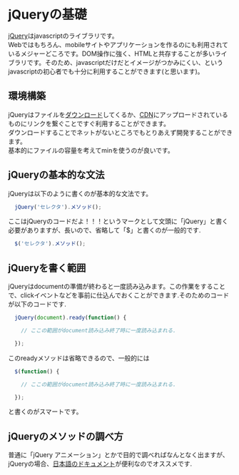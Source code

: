 # jQueryの基礎
[jQuery](https://jquery.com/)はjavascriptのライブラリです。   
Webではもちろん、mobileサイトやアプリケーションを作るのにも利用されているメジャーどころです。DOM操作に強く、HTMLと共存することが多いライブラリです。そのため、javascriptだけだとイメージがつかみにくい、というjavascriptの初心者でも十分に利用することができます(と思います)。

## 環境構築
jQueryはファイルを[ダウンロード](http://jquery.com/download/)してくるか、[CDN](https://ja.wikipedia.org/wiki/%E3%82%B3%E3%83%B3%E3%83%86%E3%83%B3%E3%83%84%E3%83%87%E3%83%AA%E3%83%90%E3%83%AA%E3%83%8D%E3%83%83%E3%83%88%E3%83%AF%E3%83%BC%E3%82%AF)にアップロードされているものにリンクを繋ぐことですぐ利用することができます。  
ダウンロードすることでネットがないところでもとりあえず開発することができます。  
基本的にファイルの容量を考えてminを使うのが良いです。

## jQueryの基本的な文法
jQueryは以下のように書くのが基本的な文法です。
```js
  jQuery('セレクタ').メソッド();
```
ここはjQueryのコードだよ！！！というマークとして文頭に「jQuery」と書く必要がありますが、長いので、省略して「$」と書くのが一般的です.
```js
  $('セレクタ').メソッド();
```
## jQueryを書く範囲
jQueryはdocumentの準備が終わると一度読み込みます。この作業をすることで、clickイベントなどを事前に仕込んでおくことができます.そのためのコードが以下のコードです.
```js
  jQuery(document).ready(function() {

    // ここの範囲がdocument読み込み終了時に一度読み込まれる.

  });
```
このreadyメソッドは省略できるので、一般的には
```js
  $(function() {

    // ここの範囲がdocument読み込み終了時に一度読み込まれる.

  });
```
と書くのがスマートです。

## jQueryのメソッドの調べ方
普通に「jQuery アニメーション」とかで目的で調べればなんとなく出ますが、jQueryの場合、[日本語のドキュメント](http://semooh.jp/jquery/)が便利なのでオススメです.





